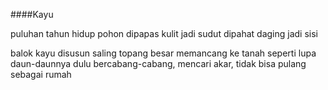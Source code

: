 ####Kayu

puluhan tahun hidup pohon 
dipapas kulit jadi sudut 
dipahat daging jadi sisi

balok kayu disusun saling topang
besar memancang ke tanah
seperti lupa daun-daunnya dulu bercabang-cabang, 
mencari akar, tidak bisa pulang sebagai rumah